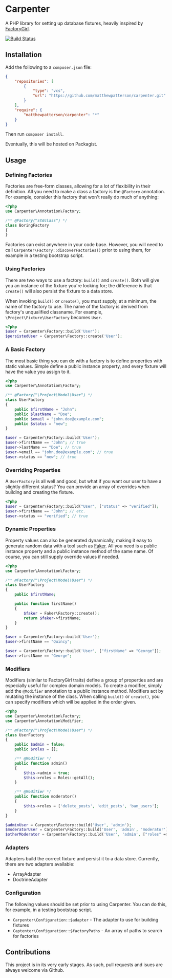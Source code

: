 Carpenter
=========

A PHP library for setting up database fixtures, heavily inspired by [FactoryGirl](https://github.com/thoughtbot/factory_girl).

[![Build Status](https://travis-ci.org/matthewpatterson/carpenter.svg?branch=master)](https://travis-ci.org/matthewpatterson/carpenter)

Installation
------------

Add the following to a `composer.json` file:

```json
{
    "repositories": [
        {
            "type": "vcs",
            "url": "https://github.com/matthewpatterson/carpenter.git"
        }
    ],
    "require": {
        "matthewpatterson/carpenter": "*"
    }
}
```

Then run `composer install`.

Eventually, this will be hosted on Packagist.

Usage
-----

### Defining Factories

Factories are free-form classes, allowing for a lot of flexibility in their definition.  All you need to make a class a factory is the `@Factory` annotation.  For example, consider this factory that won't really do much of anything:

```php
<?php
use Carpenter\Annotation\Factory;

/** @Factory("stdclass") */
class BoringFactory
{
}
```

Factories can exist anywhere in your code base.  However, you will need to call `Carpenter\Factory::discoverFactories()` prior to using them, for example in a testing bootstrap script.

### Using Factories

There are two ways to use a factory: `build()` and `create()`.  Both will give you an instance of the fixture you're looking for; the difference is that `create()` will also persist the fixture to a data store.

When invoking `build()` or `create()`, you must supply, at a minimum, the name of the factory to use.  The name of the factory is derived from factory's unqualified classname.  For example, `\Project\Fixture\UserFactory` becomes `User`.

```php
<?php
$user = Carpenter\Factory::build('User');
$persistedUser = Carpenter\Factory::create('User');
```

### A Basic Factory

The most basic thing you can do with a factory is to define properties with static values.  Simple define a public instance property, and every fixture will have the value you assign to it.

```php
<?php
use Carpenter\Annotation\Factory;

/** @Factory("\Project\Model\User") */
class UserFactory
{
    public $firstName = "John";
    public $lastName = "Doe";
    public $email = "john.doe@example.com";
    public $status = "new";
}

$user = Carpenter\Factory::build('User');
$user->firstName == "John"; // true
$user->lastName == "Doe"; // true
$user->email == "john.doe@example.com"; // true
$user->status == "new"; // true
```

### Overriding Properties

A `UserFactory` is all well and good, but what if you want our user to have a slightly different status?  You can provide an array of overrides when building and creating the fixture.

```php
<?php
$user = Carpenter\Factory::build("User", ["status" => "verified"]);
$user->firstName == "John"; // etc.
$user->status == "verified"; // true
```

### Dynamic Properties

Property values can also be generated dynamically, making it easy to generate random data with a tool such as [Faker](https://github.com/fzaninotto/Faker).  All you need is a public instance property and a public instance method of the same name.  Of course, you can still supply override values if needed.

```php
<?php
use Carpenter\Annotation\Factory;

/** @Factory("\Project\Model\User") */
class UserFactory
{
    public $firstName;

    public function firstName()
    {
        $faker = Faker\Factory::create();
        return $faker->firstName;
    }
}

$user = Carpenter\Factory::build('User');
$user->firstName == "Quincy";

$user = Carpenter\Factory::build('User', ["firstName" => "George"]);
$user->firstName == "George";
```

### Modifiers

Modifiers (similar to FactoryGirl traits) define a group of properties and are especially useful for complex domain models.  To create a modifier, simply add the `@Modifier` annotation to a public instance method.  Modifiers act by mutating the instance of the class.  When calling `build()` or `create()`, you can specify modifiers which will be applied in the order given.

```php
<?php
use Carpenter\Annotation\Factory;
use Carpenter\Annotation\Modifier;

/** @Factory("\Project\Model\User") */
class UserFactory
{
    public $admin = false;
    public $roles = [];

    /** @Modifier */
    public function admin()
    {
        $this->admin = true;
        $this->roles = Roles::getAll();
    }

    /** @Modifier */
    public function moderator()
    {
        $this->roles = ['delete_posts', 'edit_posts', 'ban_users'];
    }
}

$adminUser = Carpenter\Factory::build('User', 'admin');
$moderatorUser = Carpenter\Factory::build('User', 'admin', 'moderator'); // Will have $admin == true but the roles of a moderator
$otherModerator = Carpenter\Factory::build('User', 'admin', ["roles" => ["ban_users"]]); // Will have $admin == true but only the ban_users role
```

### Adapters

Adapters build the correct fixture and persist it to a data store.  Currently, there are two adapters available:

* ArrayAdapter
* DoctrineAdapter

### Configuration

The following values should be set prior to using Carpenter.  You can do this, for example, in a testing bootstrap script.

* `Carpenter\Configuration::$adapter` - The adapter to use for building fixtures
* `Captenter\Configuration::$factoryPaths` - An array of paths to search for factories

Contributions
-------------

This project is in its very early stages.  As such, pull requests and isues are always welcome via Github.
